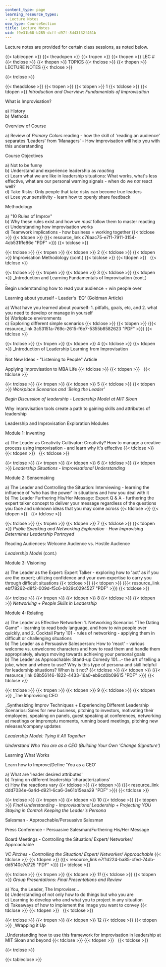 ```yaml
---
content_type: page
learning_resource_types:
- Lecture Notes
ocw_type: CourseSection
title: Lecture Notes
uid: f9e31b68-b285-dcff-d97f-8d43f32f461b
---
```


Lecture notes are provided for certain class sessions, as noted below.

{{< tableopen >}}
{{< theadopen >}}
{{< tropen >}}
{{< thopen >}}
LEC #
{{< thclose >}}
{{< thopen >}}
TOPICS
{{< thclose >}}
{{< thopen >}}
LECTURE NOTES
{{< thclose >}}

{{< trclose >}}

{{< theadclose >}}
{{< tropen >}}
{{< tdopen >}}
1
{{< tdclose >}}
{{< tdopen >}}
_Introduction and Overview: Fundamentals of Improvisation_  
  
What is Improvisation?  
  
a) History  
b) Methods  
  
Overview of Course  
  
a) Review of _Primary Colors_ reading - how the skill of 'reading an audience' separates 'Leaders' from 'Managers' - How improvisation will help you with this understanding  
  
Course Objectives  
  
a) Not to be funny  
b) Understand and experience leadership as _reacting_  
c) Learn what we are like in leadership situations: What works, what's less effective, what are our personal warning signals - when do we _not_ react well?  
d) Take Risks: Only people that take risks can become true leaders  
e) Lose your sensitivity - learn how to openly share feedback  
  
Methodology  
  
a) "10 Rules of Improv"  
b) Why these rules exist and how we _must_ follow them to master reacting  
c) Understanding how improvisation works  
d) Teamwork implications - how business = working together
{{< tdclose >}}
{{< tdopen >}}
({{< resource_link c76aac75-e7f1-7911-3154-4cb531ffe86e "PDF" >}})
{{< tdclose >}}

{{< trclose >}}
{{< tropen >}}
{{< tdopen >}}
2
{{< tdclose >}}
{{< tdopen >}}
Improvisation Methodology (cont.)
{{< tdclose >}}
{{< tdopen >}}
 
{{< tdclose >}}

{{< trclose >}}
{{< tropen >}}
{{< tdopen >}}
3
{{< tdclose >}}
{{< tdopen >}}
_Introduction and Learning Fundamentals of Improvisation (cont.)  
_  
Begin understanding how to read your audience + win people over  
  
Learning about yourself - Leader's 'EQ' (Goldman Article)  
  
a) What have you learned about yourself: 1. pitfalls, goals, etc, and 2. what you need to develop or manage in yourself  
b) Workplace environments  
c) Exploring different simple scenarios
{{< tdclose >}}
{{< tdopen >}}
({{< resource_link 3c53151a-769c-2615-f6e7-5355b8582623 "PDF" >}})
{{< tdclose >}}

{{< trclose >}}
{{< tropen >}}
{{< tdopen >}}
4
{{< tdclose >}}
{{< tdopen >}}
_Introduction of Leadership Learning from Improvisation  
_  
Not New Ideas - "Listening to People" Article  
  
Applying Improvisation to MBA Life
{{< tdclose >}}
{{< tdopen >}}
 
{{< tdclose >}}

{{< trclose >}}
{{< tropen >}}
{{< tdopen >}}
5
{{< tdclose >}}
{{< tdopen >}}
_Workplace Scenarios and 'Being the Leader'_  
  
_Begin Discussion of leadership - Leadership Model at MIT Sloan_  
  
Why improvisation tools create a path to gaining skills and attributes of leadership  
  
Leadership and Improvisation Exploration Modules  
  
Module 1: Inventing  
  
a) The Leader as Creativity Cultivator: Creativity? How to manage a creative process using improvisation - and learn why it's effective
{{< tdclose >}}
{{< tdopen >}}
 
{{< tdclose >}}

{{< trclose >}}
{{< tropen >}}
{{< tdopen >}}
6
{{< tdclose >}}
{{< tdopen >}}
_Leadership Situations - Improvisational Understanding_  
  
Module 2: Sensemaking  
  
a) The Leader and Controlling the Situation: Interviewing - learning the influence of 'who has the power' in situations and how you deal with it  
b) The Leader Furthering His/Her Message: Expert Q & A - furthering the expert talker concept to deliver your message regardless of the questions you face and unknown ideas that you may come across
{{< tdclose >}}
{{< tdopen >}}
 
{{< tdclose >}}

{{< trclose >}}
{{< tropen >}}
{{< tdopen >}}
7
{{< tdclose >}}
{{< tdopen >}}
_Public Speaking and Networking Exploration - How Improvising Determines Leadership Portrayed_  
  
Reading Audiences: Welcome Audience vs. Hostile Audience  
  
_Leadership Model_ (cont.)  
  
Module 3: Visioning  
  
a) The Leader as the Expert: Expert Talker - exploring how to 'act' as if you are the expert; utilizing confidence and your own expertise to carry you through difficult situations
{{< tdclose >}}
{{< tdopen >}}
({{< resource_link ebf78262-d8f2-009d-f5c6-b029c0294527 "PDF" >}})
{{< tdclose >}}

{{< trclose >}}
{{< tropen >}}
{{< tdopen >}}
8
{{< tdclose >}}
{{< tdopen >}}
_Networking + People Skills in Leadership_  
  
Module 4: Relating  
  
a) The Leader as Effective Networker: 1. Networking Scenarios "The Dating Game" - learning to read body language, and how to win people over quickly, and 2. Cocktail Party 101 - rules of networking - applying them in difficult or challenging situations  
b) The Leader as a Persuasive Salesperson: How to 'react' - various welcome vs. unwelcome characters and how to read them and handle them appropriately, always moving towards achieving your personal goals  
b) The Leader as Approachable: Stand-up Comedy 101…- the art of telling a joke, when and where to use? Why is this type of persona and skill helpful for leadership situations? When is it not?
{{< tdclose >}}
{{< tdopen >}}
({{< resource_link 08b56146-1822-4433-16a0-eb9cd0b09615 "PDF" >}})
{{< tdclose >}}

{{< trclose >}}
{{< tropen >}}
{{< tdopen >}}
9
{{< tdclose >}}
{{< tdopen >}}
_The Improvising CEO  
  
_Synthesizing Improv Techniques + Experiencing Different Leadership Scenarios: Sales for new business, pitching to investors, motivating their employees, speaking on panels, guest speaking at conferences, networking at meetings or impromptu moments, running board meetings, pitching new releases/company updates  
  
_Leadership Model: Tying it All Together_  
  
_Understand Who You are as a CEO (Building Your Own 'Change Signature')_  
  
Learning What Works  
  
Learn how to Improve/Define 'You as a CEO'  
  
a) What are 'leader desired attributes'  
b) Trying on different leadership 'characterizations'  
c) How the reactions vary
{{< tdclose >}}
{{< tdopen >}}
({{< resource_link ddd7034e-6a4d-d921-6ca6-3e61b15eaa29 "PDF" >}})
{{< tdclose >}}

{{< trclose >}}
{{< tropen >}}
{{< tdopen >}}
10
{{< tdclose >}}
{{< tdopen >}}
_Final Understanding - Improvisational Leadership + Projecting YOU Staying in Control: Keeping the Leader's Persona_  
  
Salesman - Approachable/Persuasive Salesman  
  
Press Conference - Persuasive Salesman/Furthering His/Her Message  
  
Board Meetings - Controlling the Situation/ Expert/ Networker/ Approachable  
  
_VC Pitches - Controlling the Situation/ Expert/ Networker/ Approachable_
{{< tdclose >}}
{{< tdopen >}}
({{< resource_link e7f1d224-ba85-cfed-74db-dd5140c7d725 "PDF" >}})
{{< tdclose >}}

{{< trclose >}}
{{< tropen >}}
{{< tdopen >}}
_11_
{{< tdclose >}}
{{< tdopen >}}
_Group Presentations: Final Presentations and Review_  
  
a) You, the Leader, The Improviser…  
b) Understanding of not only how to do things but who you are  
c) Learning to develop who and what you to project in any situation  
d) Takeaways of how to implement the image you want to convey
{{< tdclose >}}
{{< tdopen >}}
 
{{< tdclose >}}

{{< trclose >}}
{{< tropen >}}
{{< tdopen >}}
12
{{< tdclose >}}
{{< tdopen >}}
_Wrapping it Up  
  
_Understanding how to use this framework for improvisation in leadership at MIT Sloan and beyond
{{< tdclose >}}
{{< tdopen >}}
 
{{< tdclose >}}

{{< trclose >}}

{{< tableclose >}}